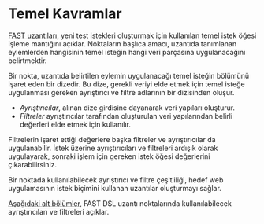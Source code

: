 [link-fast]:                ../intro.md
[link-parsers]:             parsers.md

# Temel Kavramlar

[FAST uzantıları][link-fast], yeni test istekleri oluşturmak için kullanılan temel istek öğesi işleme mantığını açıklar. Noktaların başlıca amacı, uzantıda tanımlanan eylemlerden hangisinin temel isteğin hangi veri parçasına uygulanacağını belirtmektir.

Bir nokta, uzantıda belirtilen eylemin uygulanacağı temel isteğin bölümünü işaret eden bir dizedir. Bu dize, gerekli veriyi elde etmek için temel isteğe uygulanması gereken ayrıştırıcı ve filtre adlarının bir dizisinden oluşur.

* *Ayrıştırıcılar*, alınan dize girdisine dayanarak veri yapıları oluşturur. 
* *Filtreler* 
ayrıştırıcılar tarafından oluşturulan veri yapılarından belirli değerleri elde etmek için kullanılır. 

Filtrelerin işaret ettiği değerlere başka filtreler ve ayrıştırıcılar da uygulanabilir. İstek üzerine ayrıştırıcıları ve filtreleri ardışık olarak uygulayarak, sonraki işlem için gereken istek öğesi değerlerini çıkarabilirsiniz.  

Bir noktada kullanılabilecek ayrıştırıcı ve filtre çeşitliliği, hedef web uygulamasının istek biçimini kullanan uzantılar oluşturmayı sağlar.

[ Aşağıdaki alt bölümler][link-parsers], FAST DSL uzantı noktalarında kullanılabilecek ayrıştırıcıları ve filtreleri açıklar.